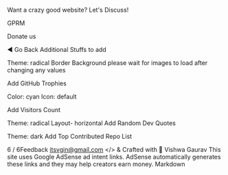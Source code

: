 Want a crazy good website? Let's Discuss!

GPRM

Donate us

◄ Go Back
Additional Stuffs to add

Theme:
radical
Border
Background
please wait for images to load after changing any values

Add GitHub Trophies

Color:
cyan
Icon:
default

Add Visitors Count

Theme:
radical
Layout- horizontal
Add Random Dev Quotes

Theme:
dark
Add Top Contributed Repo List

6 / 6Feedback
itsvgin@gmail.com
</> & Crafted with 💛 Vishwa Gaurav
This site uses Google AdSense ad intent links. AdSense automatically generates these links and they may help creators earn money.
Markdown
